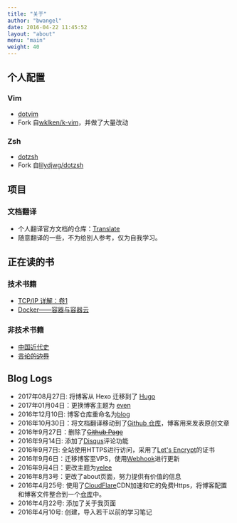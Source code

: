```yaml
---
title: "关于"
author: "bwangel"
date: 2016-04-22 11:45:52
layout: "about"
menu: "main"
weight: 40
---
```


## 个人配置

### Vim

+ [dotvim](https://github.com/bwangel23/dotvim)
+ Fork 自[wklken/k-vim](https://github.com/wklken/k-vim)，并做了大量改动

### Zsh

+ [dotzsh](https://github.com/bwangel23/dotzsh)
+ Fork 自[lilydjwg/dotzsh](https://github.com/lilydjwg/dotzsh)

## 项目

### 文档翻译

+ 个人翻译官方文档的仓库：[Translate](https://github.com/bwangel23/Translate)
+ 随意翻译的一些，不为给别人参考，仅为自我学习。

## 正在读的书

### 技术书籍

+ [TCP/IP 详解：卷1](https://book.douban.com/subject/1088054/)
+ [Docker——容器与容器云](https://book.douban.com/subject/26593175/)

### 非技术书籍

+ [中国近代史](https://book.douban.com/subject/2376486/)
+ ~~[言论的边界](https://book.douban.com/subject/4850629/)~~

## Blog Logs

+ 2017年08月27日: 将博客从 Hexo 迁移到了 [Hugo](https://gohugo.io/)
+ 2017年01月04日：更换博客主题为 [even](https://github.com/ahonn/hexo-theme-even)
+ 2016年12月10日: 博客仓库重命名为[blog](https://github.com/bwangel23/blog)
+ 2016年10月30日：将文档翻译移动到了[Github 仓库](https://github.com/bwangel23/Translate)，博客用来发表原创文章
+ 2016年9月27日：删除了~~[Github Page](http://bwangel23.github.io)~~
+ 2016年9月14日: 添加了[Disqus](https://disqus.com/)评论功能
+ 2016年9月7日: 全站使用HTTPS进行访问，采用了[Let's Encrypt](https://letsencrypt.org/)的证书
+ 2016年9月6日：迁移博客至VPS，使用[Webhook](https://developer.github.com/webhooks/)进行更新
+ 2016年9月4日：更改主题为[yelee](https://github.com/MOxFIVE/hexo-theme-yelee)
+ 2016年8月3号：更改了about页面，努力提供有价值的信息
+ 2016年4月25号: 使用了[CloudFlare](https://www.cloudflare.com/)CDN加速和它的免费Https，将博客配置和博客文件整合到一个[仓库](https://github.com/bwangel23/bwangel23.github.io)中。
+ 2016年4月22号: 添加了关于我页面
+ 2016年4月10号: 创建，导入若干以前的学习笔记
